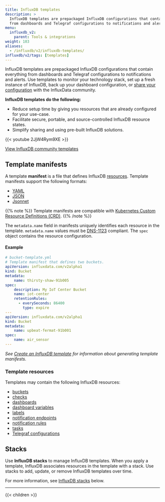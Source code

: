 ```yaml
---
title: InfluxDB templates
description: >
  InfluxDB templates are prepackaged InfluxDB configurations that contain everything
  from dashboards and Telegraf configurations to notifications and alerts.
menu:
  influxdb_v2:
    parent: Tools & integrations
weight: 103
aliases:
  - /influxdb/v2/influxdb-templates/
influxdb/v2/tags: [templates]
---
```


InfluxDB templates are prepackaged InfluxDB configurations that contain everything
from dashboards and Telegraf configurations to notifications and alerts.
Use templates to monitor your technology stack,
set up a fresh instance of InfluxDB, back up your dashboard configuration, or
[share your configuration](https://github.com/influxdata/community-templates/) with the InfluxData community.

**InfluxDB templates do the following:**

- Reduce setup time by giving you resources that are already configured for your use-case.
- Facilitate secure, portable, and source-controlled InfluxDB resource states.
- Simplify sharing and using pre-built InfluxDB solutions.

{{< youtube 2JjW4Rym9XE >}}

<a class="btn github" href="https://github.com/influxdata/community-templates/" target="_blank">View InfluxDB community templates</a>

## Template manifests

A template **manifest** is a file that defines
InfluxDB [resources](#template-resources).
Template manifests support the following formats:

- [YAML](https://yaml.org/)
- [JSON](https://www.json.org/)
- [Jsonnet](https://jsonnet.org/)

{{% note %}}
Template manifests are compatible with
[Kubernetes Custom Resource Definitions (CRD)](https://kubernetes.io/docs/tasks/access-kubernetes-api/custom-resources/custom-resource-definitions/).
{{% /note %}}

The `metadata.name` field in manifests uniquely identifies each resource in the template.
`metadata.name` values must be [DNS-1123](https://tools.ietf.org/html/rfc1123) compliant.
The `spec` object contains the resource configuration.

#### Example

```yaml
# bucket-template.yml
# Template manifest that defines two buckets.
apiVersion: influxdata.com/v2alpha1
kind: Bucket
metadata:
    name: thirsty-shaw-91b005
spec:
    description: My IoT Center Bucket
    name: iot-center
    retentionRules:
      - everySeconds: 86400
        type: expire
---
apiVersion: influxdata.com/v2alpha1
kind: Bucket
metadata:
    name: upbeat-fermat-91b001
spec:
    name: air_sensor
---
```

_See [Create an InfluxDB template](/influxdb/v2/tools/influxdb-templates/create/) for information about
generating template manifests._

### Template resources

Templates may contain the following InfluxDB resources:

- [buckets](/influxdb/v2/organizations/buckets/create-bucket/)
- [checks](/influxdb/v2/monitor-alert/checks/create/)
- [dashboards](/influxdb/v2/visualize-data/dashboards/create-dashboard/)
- [dashboard variables](/influxdb/v2/visualize-data/variables/create-variable/)
- [labels](/influxdb/v2/visualize-data/labels/)
- [notification endpoints](/influxdb/v2/monitor-alert/notification-endpoints/create/)
- [notification rules](/influxdb/v2/monitor-alert/notification-rules/create/)
- [tasks](/influxdb/v2/process-data/manage-tasks/create-task/)
- [Telegraf configurations](/influxdb/v2/write-data/no-code/use-telegraf/)

## Stacks

Use **InfluxDB stacks** to manage InfluxDB templates.
When you apply a template, InfluxDB associates resources in the template with a stack.
Use stacks to add, update, or remove InfluxDB templates over time.

For more information, see [InfluxDB stacks](#influxdb-stacks) below.

---

{{< children >}}
